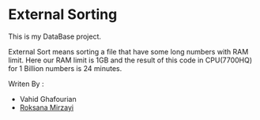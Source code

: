 # External Sorting

This is my DataBase project. 

External Sort means sorting a file that have some long numbers with RAM limit.
Here our RAM limit is 1GB and the result of this code in CPU(7700HQ) for 1 Billion numbers is 24 minutes.

Writen By :
- Vahid Ghafourian
- [Roksana Mirzayi](https://github.com/roksana-mirzayi)
